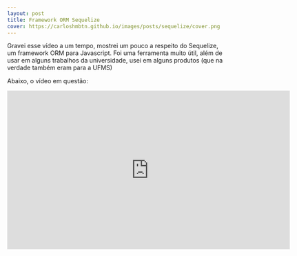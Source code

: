 ```yaml
---
layout: post
title: Framework ORM Sequelize
cover: https://carloshmbtn.github.io/images/posts/sequelize/cover.png
---
```


Gravei esse vídeo a um tempo, mostrei um pouco a respeito do Sequelize, um framework ORM para Javascript. Foi uma ferramenta muito útil, além de usar em alguns trabalhos da universidade, usei em alguns produtos (que na verdade também eram para a UFMS)


Abaixo, o vídeo em questão:

<iframe class="youtube-player" src="https://www.youtube.com/embed/RA7Du-cj1DA?version=3&amp;rel=1&amp;showsearch=0&amp;showinfo=1&amp;iv_load_policy=1&amp;fs=1&amp;hl=pt-br&amp;autohide=2&amp;start=12&amp;wmode=transparent" allowfullscreen="true" style="border: 0px; display: block; margin: 0px; width: 655.906px; height: 368.947px;" sandbox="allow-scripts allow-same-origin allow-popups allow-presentation" data-ratio="0.5625" data-width="656" data-height="369"></iframe>